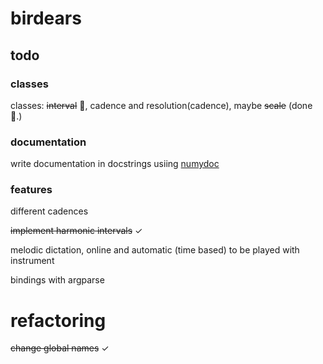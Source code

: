 # birdears

## todo

### classes

classes: ~~interval~~ :tada:, cadence and resolution(cadence), maybe ~~scale~~ (done :tada:.)


### documentation

write documentation in docstrings usiing [numydoc](https://github.com/numpy/numpy/blob/master/doc/HOWTO_DOCUMENT.rst.txt#documenting-classes)

### features

different cadences

~~implement harmonic intervals~~ ✓

melodic dictation, online and automatic (time based) to be played with
instrument

bindings with argparse

# refactoring

~~change global names~~ ✓
